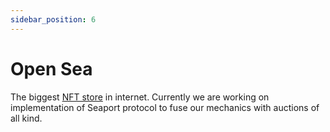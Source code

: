 ```yaml
---
sidebar_position: 6
---
```


# Open Sea

The biggest [NFT store](https://opensea.io/) in internet. Currently we are working on implementation of Seaport protocol
to fuse our mechanics with auctions of all kind.
